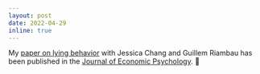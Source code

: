 ```yaml
---
layout: post
date: 2022-04-29
inline: true
---
```


My [paper on lying behavior](https://www.dropbox.com/s/s5xseo05ti95xz5/Chua_Chang_Riambau_2022.pdf?raw=1) with Jessica Chang and Guillem Riambau has been published in the [Journal of Economic Psychology](https://doi.org/10.1016/j.joep.2022.102512). :tada: